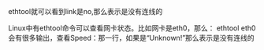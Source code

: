 ethtool就可以看到link是no,那么表示是没有连线的

Linux中有ethtool命令可以查看网卡状态。比如网卡是eth0，那么： ethtool eth0会有很多输出，查看Speed：那一行，如果是“Unknown!”那么表示是没有连线的